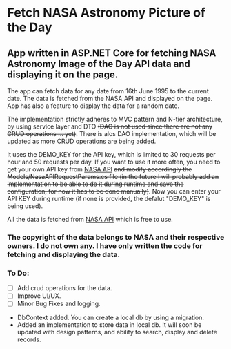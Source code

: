 ﻿# Fetch NASA Astronomy Picture of the Day

## App written in ASP.NET Core for fetching NASA Astronomy Image of the Day API data and displaying it on the page.

The app can fetch data for any date from 16th June 1995 to the current date. The data is fetched from the NASA API and displayed on the page. App has also a feature to display the data for a random date. 

The implementation strictly adheres to MVC pattern and N-tier architecture, by using service layer and DTO <s>(DAO is not used since there are not any CRUD operations ... yet)</s>. There is alos DAO implementation, which will be updated as more CRUD operations are being added. 

It uses the DEMO_KEY for the API key, which is limited to 30 requests per hour and 50 requests per day. If you want to use it more often, you need to get your own API key from [NASA API](https://api.nasa.gov/) <s>and modify accordingly the Models/NasaAPIRequestParams.cs file (in the future I will probably add an implementation to be able to do it during runtime and save the configuration, for now it has to be done manually)</s>. Now you can enter your API KEY during runtime (if none is provided, the defalut "DEMO_KEY" is being used). 

 All the data is fetched from [NASA API](https://api.nasa.gov/) which is free to use.
### The copyright of the data belongs to NASA and their respective owners. I do not own any. I have only written the code for fetching and displaying the data.

### To Do:

- [ ] Add crud operations for the data.
- [ ] Improve UI/UX.  
- [ ] Minor Bug Fixes and logging.

- DbContext added. You can create a local db by using a migration. 
- Added an implementation to store data in local db. It will soon be updated with design patterns, and ability to search, display and delete records. 